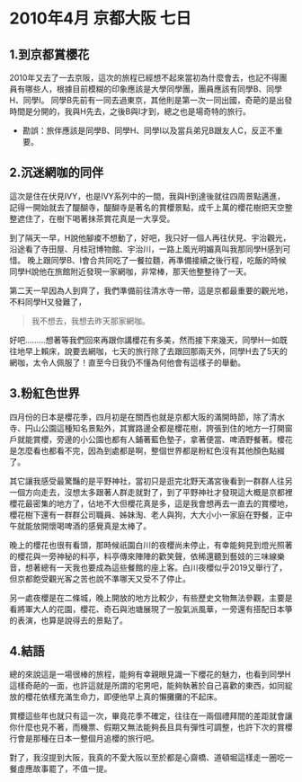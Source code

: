 # 2010年4月 京都大阪 七日

## 1.到京都賞櫻花
2010年又去了一去京阪，這次的旅程已經想不起來當初為什麼會去，也記不得團員有哪些人，根據目前模糊的印象應該是大學同學團，團員應該有同學B、同學H、同學I。
同學B先前有一同去過東京，其他則是第一次一同出國，奇葩的是出發時間是分開的，我與H先去，之後B與I才到，總之也是場奇特的旅行。

* 勘誤：旅伴應該是同學B、同學H、同學I以及當兵弟兄B跟友人C，反正不重要。

## 2.沉迷網咖的同伴
這次是住在伏見IVY，也是IVY系列中的一間，我與H到達後就往四周景點邁進，記得一開始就去了醍醐寺，醍醐寺是著名的賞櫻景點，成千上萬的櫻花樹把天空整整遮住了，在樹下喝著抹茶賞花真是一大享受。

到了隔天一早，H說他腳痠不想動了，好吧，我只好一個人再往伏見、宇治觀光，沿途看了寺田屋、月桂冠博物館、宇治川，一路上風光明媚真叫我那同學H感到可惜。
晚上跟同學B、I會合共同吃了一餐拉麵，再準備接續之後行程，吃飯的時候同學H說他在旅館附近發現一家網咖，非常棒，那天他整整待了一天。

第二天一早因為人到齊了，我們準備前往清水寺一帶，這是京都最重要的觀光地，不料同學H又發難了，

> 我不想去，我想去昨天那家網咖。

好吧.........想著等我們回來再跟你講櫻花有多美，然而接下來幾天，同學H一如既往地早上賴床，說要去網咖，七天的旅行除了去跟回那兩天外，同學H去了5天的網咖，太令人佩服了！直至今日我仍不懂為何他會有這樣子的舉動。

## 3.粉紅色世界
四月份的日本是櫻花季，四月初是在關西也就是京都大阪的滿開時節，除了清水寺、円山公園這種知名景點外，其實路邊全都是櫻花樹，誇張到住的地方一打開窗戶就能賞櫻，旁邊的小公園也都有人鋪著藍色墊子，拿著便當、啤酒野餐著。櫻花是怎麼看也都看不完，因為到處都是啊，整個世界都是粉紅色沒有其他顏色點綴了。

其它讓我感受最驚豔的是平野神社，當初只是逛完北野天滿宮後看到一群群人往另一個方向走去，沒想太多跟著人群走就對了，到了平野神社才發現這大概是京都裡櫻花最密集的地方了，佔地不大但櫻花真是多，這是我會想再去一直去的賞櫻地，櫻花樹下還有一群群公司職員、姊妹淘、老人與狗，大大小小一家庭在野餐，正中午就能放開懷喝啤酒的感覺真是太棒了。

晚上的櫻花也很有看頭，那時候祇園白川的夜櫻尚未停止，有幸能夠見到燈光照著的櫻花與一旁神秘的料亭，料亭傳來陣陣的歡笑聲，依稀還聽到藝妓的三味線樂音，想著總有一天我也要成為這些餐館的座上客。白川夜櫻似乎2019又舉行了，但京都飽受觀光客之苦也說不準哪天又受不了停止。

另一處夜櫻是在二條城，晚上開放的地方比較少，有些歷史文物無法參觀，主要是看將軍大人的花園，櫻花、奇石與池塘展現了一股氣派風華，一旁還有搭配日本箏的表演，也算是說得去的景點了。

## 4.結語
總的來說這是一場很棒的旅程，能夠有幸親眼見識一下櫻花的魅力，也看到同學H這樣奇葩的一面，也許這就是所謂的宅男吧，能夠執著於自己喜歡的東西，如同綻放的櫻花依樣充滿生命力，即便他早上真的懶攤攤的不起床。

賞櫻這些年也就只有這一次，畢竟花季不確定，往往在一兩個禮拜間的差距就會讓你什麼也見不著，而機票、假期又無法能夠長且具有彈性可調整，也許下次的賞櫻行會是那種在日本一整個月追櫻的旅行吧。

對了，我沒提到大阪，我真的不愛大阪以至於都是心齋橋、道頓堀這樣走一圈吃一餐虛應故事罷了，不值一提。
